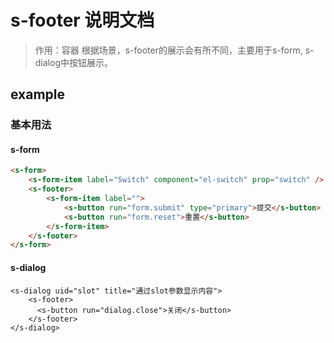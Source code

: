 # s-footer 说明文档
> 作用：容器
根据场景，s-footer的展示会有所不同，主要用于s-form, s-dialog中按钮展示。


## example
### 基本用法
#### s-form
```html
<s-form>
	<s-form-item label="Switch" component="el-switch" prop="switch" />
	<s-footer>
		<s-form-item label="">
			<s-button run="form.submit" type="primary">提交</s-button>
			<s-button run="form.reset">重置</s-button>
		</s-form-item>
	</s-footer>
</s-form>
```
#### s-dialog
```
<s-dialog uid="slot" title="通过slot参数显示内容">
    <s-footer>
      <s-button run="dialog.close">关闭</s-button>
    </s-footer>
</s-dialog>
```
